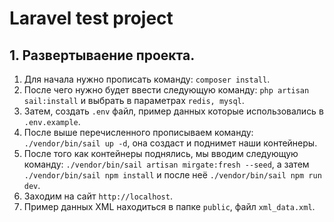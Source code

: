 # Laravel test project

## 1. Развертываение проекта.

1. Для начала нужно прописать команду: `composer install`.
2. После чего нужно будет ввести следующую команду: `php artisan sail:install` и выбрать в параметрах `redis, mysql`.
3. Затем, создать `.env` файл, пример данных которые использовались в `.env.example`.
4. После выше перечисленного прописываем команду: `./vendor/bin/sail up -d`, она создаст и поднимет наши контейнеры.
5. После того как контейнеры поднялись, мы вводим следующую команду: `./vendor/bin/sail artisan mirgate:fresh --seed`, а затем 
`./vendor/bin/sail npm install` и после неё `./vendor/bin/sail npm run dev`.
6. Заходим на сайт `http://localhost`.
7. Пример данных XML находиться в папке `public`, файл `xml_data.xml`.
